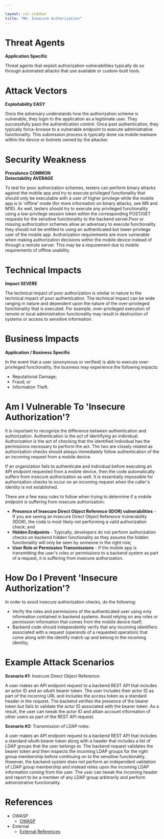 ```yaml
---

layout: col-sidebar
title: "M6: Insecure Authorization"
---
```


# Threat Agents

**Application Specific**

Threat agents that exploit authorization vulnerabilities typically do so through automated attacks that use available or custom-built tools.  

# Attack Vectors	

**Exploitability EASY**

Once the adversary understands how the authorization scheme is vulnerable, they login to the application as a legitimate user. They successfully pass the authentication control. Once past authentication, they typically force-browse to a vulnerable endpoint to execute administrative functionality. This submission process is typically done via mobile malware within the device or botnets owned by the attacker.  

# Security Weakness	

**Prevalence COMMON** <br />
**Detectability AVERAGE**

To test for poor authorization schemes, testers can perform binary attacks against the mobile app and try to execute privileged functionality that should only be executable with a user of higher privilege while the mobile app is in 'offline' mode (for more information on binary attacks, see M9 and M10). As well, testers should try to execute any privileged functionality using a low-privilege session token within the corresponding POST/GET requests for the sensitive functionality to the backend server.Poor or missing authorization schemes allow an adversary to execute functionality they should not be entitled to using an authenticated but lower-privilege user of the mobile app. Authorization requirements are more vulnerable when making authorization decisions within the mobile device instead of through a remote server. This may be a requirement due to mobile requirements of offline usability.  

# Technical Impacts	

**Impact SEVERE**

The technical impact of poor authorization is similar in nature to the technical impact of poor authentication. The technical impact can be wide ranging in nature and dependent upon the nature of the over-privileged functionality that is executed. For example, over-privileged execution of remote or local administration functionality may result in destruction of systems or access to sensitive information. 

# Business Impacts
	
**Application / Business Specific** 
		

In the event that a user (anonymous or verified) is able to execute over-privileged functionality, the business may experience the following impacts:
- Reputational Damage;
- Fraud; or
- Information Theft.

# Am I Vulnerable To 'Insecure Authorization'?

It is important to recognize the difference between authentication and authorization. Authentication is the act of identifying an individual. Authorization is the act of checking that the identified individual has the permissions necessary to perform the act. The two are closely related as authorization checks should always immediately follow authentication of the an incoming request from a mobile device.

If an organization fails to authenticate and individual before executing an API endpoint requested from a mobile device, then the code automatically suffers from insecure authorization as well. It is essentially impossible for authorization checks to occur on an incoming request when the caller's identity is not established.

There are a few easy rules to follow when trying to determine if a mobile endpoint is suffering from insecure authorization:

- **Presence of Insecure Direct Object Reference (IDOR) vulnerabilities** - If you are seeing an Insecure Direct Object Reference Vulnerability (IDOR), the code is most likely not performing a valid authorization check; and
- **Hidden Endpoints** - Typically, developers do not perform authorization checks on backend hidden functionality as they assume the hidden functionality will only be seen by someone in the right role;
- **User Role or Permission Transmissions** - If the mobile app is transmitting the user's roles or permissions to a backend system as part of a request, it is suffering from insecure authorization.

# How Do I Prevent 'Insecure Authorization'?

In order to avoid insecure authorization checks, do the following:

- Verify the roles and permissions of the authenticated user using only information contained in backend systems. Avoid relying on any roles or permission information that comes from the mobile device itself;
- Backend code should independently verify that any incoming identifiers associated with a request (operands of a requested operation) that come along with the identify match up and belong to the incoming identity;

# Example Attack Scenarios

**Scenario #1:** Insecure Direct Object Reference:

A user makes an API endpoint request to a backend REST API that includes an actor ID and an oAuth bearer token. The user includes their actor ID as part of the incoming URL and includes the access token as a standard header in the request. The backend verifies the presence of the bearer token but fails to validate the actor ID associated with the bearer token. As a result, the user can tweak the actor ID and attain account information of other users as part of the REST API request.

**Scenario #2:** Transmission of LDAP roles:

A user makes an API endpoint request to a backend REST API that includes a standard oAuth bearer token along with a header that includes a list of LDAP groups that the user belongs to. The backend request validates the bearer token and then inspects the incoming LDAP groups for the right group membership before continuing on to the sensitive functionality. However, the backend system does not perform an independent validation of LDAP group membership and instead relies upon the incoming LDAP information coming from the user. The user can tweak the incoming header and report to be a member of any LDAP group arbitrarily and perform administrative functionality.

# References

- OWASP
  - [OWASP](https://www.owasp.org/)
- External
  - [External References](http://cwe.mitre.org/)